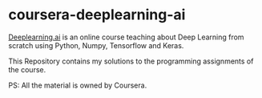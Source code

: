 # coursera-deeplearning-ai

[Deeplearning.ai](https://www.deeplearning.ai/) is an online course teaching about Deep Learning from scratch using Python, Numpy, Tensorflow and Keras.

This Repository contains my solutions to the programming assignments of the course.


PS: All the material is owned by Coursera.
